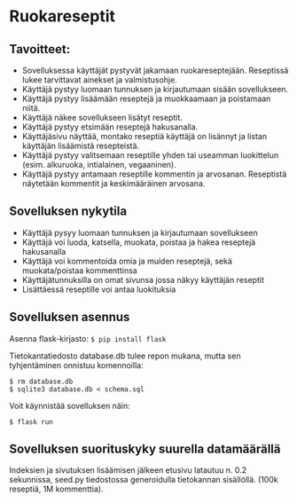 # Ruokareseptit


## Tavoitteet:

- Sovelluksessa käyttäjät pystyvät jakamaan ruokareseptejään. Reseptissä lukee tarvittavat ainekset ja valmistusohje.
- Käyttäjä pystyy luomaan tunnuksen ja kirjautumaan sisään sovellukseen.
- Käyttäjä pystyy lisäämään reseptejä ja muokkaamaan ja poistamaan niitä.
- Käyttäjä näkee sovellukseen lisätyt reseptit.
- Käyttäjä pystyy etsimään reseptejä hakusanalla.
- Käyttäjäsivu näyttää, montako reseptiä käyttäjä on lisännyt ja listan käyttäjän lisäämistä resepteistä.
- Käyttäjä pystyy valitsemaan reseptille yhden tai useamman luokittelun (esim. alkuruoka, intialainen, vegaaninen).
- Käyttäjä pystyy antamaan reseptille kommentin ja arvosanan. Reseptistä näytetään kommentit ja keskimääräinen arvosana.

## Sovelluksen nykytila
- Käyttäjä pysyy luomaan tunnuksen ja kirjautumaan sovellukseen
- Käyttäjä voi luoda, katsella, muokata, poistaa ja hakea reseptejä hakusanalla
- Käyttäjä voi kommentoida omia ja muiden reseptejä, sekä muokata/poistaa kommenttinsa
- Käyttäjätunnuksilla on omat sivunsa jossa näkyy käyttäjän reseptit
- Lisättäessä reseptille voi antaa luokituksia

## Sovelluksen asennus

Asenna flask-kirjasto:
```$ pip install flask```

Tietokantatiedosto database.db tulee repon mukana, mutta sen tyhjentäminen onnistuu komennoilla:

```
$ rm database.db
$ sqlite3 database.db < schema.sql
```

Voit käynnistää sovelluksen näin:

```$ flask run```


## Sovelluksen suorituskyky suurella datamäärällä
Indeksien ja sivutuksen lisäämisen jälkeen etusivu latautuu n. 0.2 sekunnissa, seed.py tiedostossa generoidulla tietokannan sisällöllä. (100k reseptiä, 1M kommenttia). 
